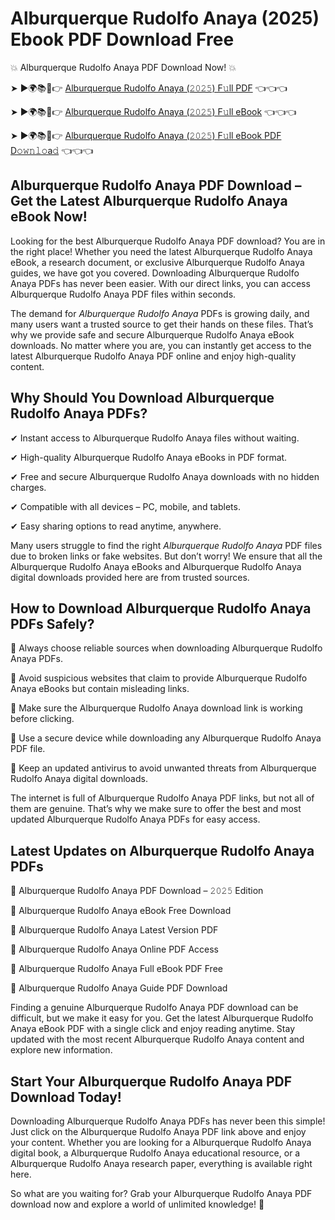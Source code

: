# Alburquerque Rudolfo Anaya (2025) Ebook PDF Download Free

💥 Alburquerque Rudolfo Anaya PDF Download Now! 💥

➤ ►🌍📚📱👉 [Alburquerque Rudolfo Anaya (𝟸𝟶𝟸𝟻) F𝚞ll PDF](https://getpdf.xyz/alburquerque-rudolfo-anaya) 👈👈👈


➤ ►🌍📚📱👉 [Alburquerque Rudolfo Anaya (𝟸𝟶𝟸𝟻) F𝚞ll eBook](https://getpdf.xyz/alburquerque-rudolfo-anaya) 👈👈👈


➤ ►🌍📚📱👉 [Alburquerque Rudolfo Anaya (𝟸𝟶𝟸𝟻) F𝚞ll eBook PDF D𝚘𝚠𝚗𝚕𝚘a𝚍](https://getpdf.xyz/alburquerque-rudolfo-anaya) 👈👈👈


## Alburquerque Rudolfo Anaya PDF Download – Get the Latest Alburquerque Rudolfo Anaya eBook Now!

Looking for the best Alburquerque Rudolfo Anaya PDF download? You are in the right place! Whether you need the latest Alburquerque Rudolfo Anaya eBook, a research document, or exclusive Alburquerque Rudolfo Anaya guides, we have got you covered. Downloading Alburquerque Rudolfo Anaya PDFs has never been easier. With our direct links, you can access Alburquerque Rudolfo Anaya PDF files within seconds.

The demand for *Alburquerque Rudolfo Anaya* PDFs is growing daily, and many users want a trusted source to get their hands on these files. That’s why we provide safe and secure Alburquerque Rudolfo Anaya eBook downloads. No matter where you are, you can instantly get access to the latest Alburquerque Rudolfo Anaya PDF online and enjoy high-quality content.

## Why Should You Download Alburquerque Rudolfo Anaya PDFs?

✔ Instant access to Alburquerque Rudolfo Anaya files without waiting.

✔ High-quality Alburquerque Rudolfo Anaya eBooks in PDF format.

✔ Free and secure Alburquerque Rudolfo Anaya downloads with no hidden charges.

✔ Compatible with all devices – PC, mobile, and tablets.

✔ Easy sharing options to read anytime, anywhere.

Many users struggle to find the right *Alburquerque Rudolfo Anaya* PDF files due to broken links or fake websites. But don’t worry! We ensure that all the Alburquerque Rudolfo Anaya eBooks and Alburquerque Rudolfo Anaya digital downloads provided here are from trusted sources.

## How to Download Alburquerque Rudolfo Anaya PDFs Safely?

📌 Always choose reliable sources when downloading Alburquerque Rudolfo Anaya PDFs.

📌 Avoid suspicious websites that claim to provide Alburquerque Rudolfo Anaya eBooks but contain misleading links.

📌 Make sure the Alburquerque Rudolfo Anaya download link is working before clicking.

📌 Use a secure device while downloading any Alburquerque Rudolfo Anaya PDF file.

📌 Keep an updated antivirus to avoid unwanted threats from Alburquerque Rudolfo Anaya digital downloads.

The internet is full of Alburquerque Rudolfo Anaya PDF links, but not all of them are genuine. That’s why we make sure to offer the best and most updated Alburquerque Rudolfo Anaya PDFs for easy access.

## Latest Updates on Alburquerque Rudolfo Anaya PDFs

🔹 Alburquerque Rudolfo Anaya PDF Download – 𝟸𝟶𝟸𝟻 Edition

🔹 Alburquerque Rudolfo Anaya eBook Free Download

🔹 Alburquerque Rudolfo Anaya Latest Version PDF

🔹 Alburquerque Rudolfo Anaya Online PDF Access

🔹 Alburquerque Rudolfo Anaya Full eBook PDF Free

🔹 Alburquerque Rudolfo Anaya Guide PDF Download

Finding a genuine Alburquerque Rudolfo Anaya PDF download can be difficult, but we make it easy for you. Get the latest Alburquerque Rudolfo Anaya eBook PDF with a single click and enjoy reading anytime. Stay updated with the most recent Alburquerque Rudolfo Anaya content and explore new information.

## Start Your Alburquerque Rudolfo Anaya PDF Download Today!

Downloading Alburquerque Rudolfo Anaya PDFs has never been this simple! Just click on the Alburquerque Rudolfo Anaya PDF link above and enjoy your content. Whether you are looking for a Alburquerque Rudolfo Anaya digital book, a Alburquerque Rudolfo Anaya educational resource, or a Alburquerque Rudolfo Anaya research paper, everything is available right here.

So what are you waiting for? Grab your Alburquerque Rudolfo Anaya PDF download now and explore a world of unlimited knowledge! 🚀